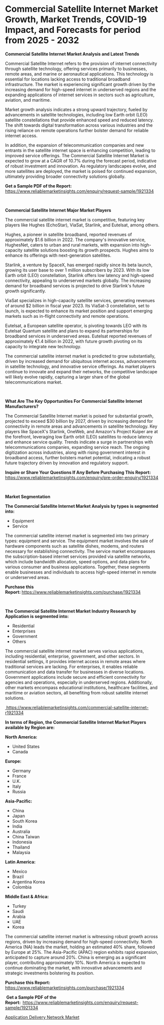 <p><h1>Commercial Satellite Internet Market Growth, Market Trends, COVID-19 Impact, and Forecasts for period from 2025 - 2032</h1></p><p><strong>Commercial Satellite Internet Market Analysis and Latest Trends</strong></p>
<p><p>Commercial Satellite Internet refers to the provision of internet connectivity through satellite technology, offering services primarily to businesses, remote areas, and marine or aeronautical applications. This technology is essential for locations lacking access to traditional broadband infrastructure. The market is experiencing significant growth driven by the increasing demand for high-speed internet in underserved regions and the expanding applications of internet services in sectors such as agriculture, aviation, and maritime.</p><p>Market growth analysis indicates a strong upward trajectory, fueled by advancements in satellite technologies, including low Earth orbit (LEO) satellite constellations that provide enhanced speed and reduced latency. The shift towards digital transformation across various industries and the rising reliance on remote operations further bolster demand for reliable internet access.</p><p>In addition, the expansion of telecommunication companies and new entrants in the satellite internet space is enhancing competition, leading to improved service offerings. The Commercial Satellite Internet Market is expected to grow at a CAGR of 10.7% during the forecast period, indicative of robust investment and innovation. As regulatory landscapes evolve, and more satellites are deployed, the market is poised for continued expansion, ultimately providing broader connectivity solutions globally.</p></p>
<p><strong>Get a Sample PDF of the Report:&nbsp;</strong> <a href="https://www.reliablemarketinsights.com/enquiry/request-sample/1921334?utm_campaign=3584&utm_medium=2&utm_source=Github&utm_content=ia&utm_term=08042025&utm_id=commercial-satellite-internet">https://www.reliablemarketinsights.com/enquiry/request-sample/1921334</a></p>
<p>&nbsp;</p>
<p><strong>Commercial Satellite Internet Major Market Players</strong></p>
<p><p>The commercial satellite internet market is competitive, featuring key players like Hughes (EchoStar), ViaSat, Starlink, and Eutelsat, among others. </p><p>Hughes, a pioneer in satellite broadband, reported revenues of approximately $1.6 billion in 2022. The company's innovative service, HughesNet, caters to urban and rural markets, with expansion into high-capacity satellite solutions boosting its growth prospects. Hughes aims to enhance its offerings with next-generation satellites.</p><p>Starlink, a venture by SpaceX, has emerged rapidly since its beta launch, growing its user base to over 1 million subscribers by 2023. With its low Earth orbit (LEO) constellation, Starlink offers low latency and high-speed connectivity, appealing to underserved markets globally. The increasing demand for broadband services is projected to drive Starlink's future growth significantly.</p><p>ViaSat specializes in high-capacity satellite services, generating revenues of around $2 billion in fiscal year 2023. Its ViaSat-3 constellation, set to launch, is expected to enhance its market position and support emerging markets such as in-flight connectivity and remote operations.</p><p>Eutelsat, a European satellite operator, is pivoting towards LEO with its Eutelsat Quantum satellite and plans to expand its partnerships for broadband services in underserved areas. Eutelsat reported revenues of approximately €1.4 billion in 2022, with future growth pivoting on its capacity to integrate new technology.</p><p>The commercial satellite internet market is predicted to grow substantially, driven by increased demand for ubiquitous internet access, advancements in satellite technology, and innovative service offerings. As market players continue to innovate and expand their networks, the competitive landscape will likely evolve rapidly, capturing a larger share of the global telecommunications market.</p></p>
<p>&nbsp;</p>
<p><strong>What Are The Key Opportunities For Commercial Satellite Internet Manufacturers?</strong></p>
<p><p>The Commercial Satellite Internet market is poised for substantial growth, projected to exceed $30 billion by 2027, driven by increasing demand for connectivity in remote areas and advancements in satellite technology. Key players like SpaceX's Starlink, OneWeb, and Amazon's Project Kuiper are at the forefront, leveraging low Earth orbit (LEO) satellites to reduce latency and enhance service quality. Trends indicate a surge in partnerships with telecommunications companies, expanding service reach. The ongoing digitization across industries, along with rising government interest in broadband access, further bolsters market potential, indicating a robust future trajectory driven by innovation and regulatory support.</p></p>
<p><strong>Inquire or Share Your Questions If Any Before Purchasing This Report:</strong> <a href="https://www.reliablemarketinsights.com/enquiry/pre-order-enquiry/1921334?utm_campaign=3584&utm_medium=2&utm_source=Github&utm_content=ia&utm_term=08042025&utm_id=commercial-satellite-internet">https://www.reliablemarketinsights.com/enquiry/pre-order-enquiry/1921334</a></p>
<p>&nbsp;</p>
<p><strong>Market Segmentation</strong></p>
<p><strong>The Commercial Satellite Internet Market Analysis by types is segmented into:</strong></p>
<p><ul><li>Equipment</li><li>Service</li></ul></p>
<p><p>The commercial satellite internet market is segmented into two primary types: equipment and service. The equipment market involves the sale of hardware components such as satellite dishes, modems, and routers necessary for establishing connectivity. The service market encompasses the subscription-based internet services provided via satellite networks, which include bandwidth allocation, speed options, and data plans for various consumer and business applications. Together, these segments enable businesses and individuals to access high-speed internet in remote or underserved areas.</p></p>
<p><strong>Purchase this Report:&nbsp;</strong><a href="https://www.reliablemarketinsights.com/purchase/1921334?utm_campaign=3584&utm_medium=2&utm_source=Github&utm_content=ia&utm_term=08042025&utm_id=commercial-satellite-internet">https://www.reliablemarketinsights.com/purchase/1921334</a></p>
<p>&nbsp;</p>
<p><strong>The Commercial Satellite Internet Market Industry Research by Application is segmented into:</strong></p>
<p><ul><li>Residential</li><li>Enterprises</li><li>Government</li><li>Others</li></ul></p>
<p><p>The commercial satellite internet market serves various applications, including residential, enterprise, government, and other sectors. In residential settings, it provides internet access in remote areas where traditional services are lacking. For enterprises, it enables reliable communication and data transfer for businesses in diverse locations. Government applications include secure and efficient connectivity for agencies and operations, especially in underserved regions. Additionally, other markets encompass educational institutions, healthcare facilities, and maritime or aviation sectors, all benefiting from robust satellite internet solutions.</p></p>
<p><a href="https://www.reliablemarketinsights.com/commercial-satellite-internet-r1921334?utm_campaign=3584&utm_medium=2&utm_source=Github&utm_content=ia&utm_term=08042025&utm_id=commercial-satellite-internet">&nbsp;https://www.reliablemarketinsights.com/commercial-satellite-internet-r1921334</a></p>
<p><strong>In terms of Region, the Commercial Satellite Internet Market Players available by Region are:</strong></p>
<p>
    <p> <strong> North America: </strong>
        <ul>
            <li>United States</li>
            <li>Canada</li>
        </ul>
        </p> 
    <p> <strong> Europe: </strong>
        <ul>
            <li>Germany</li>
            <li>France</li>
            <li>U.K.</li>
            <li>Italy</li>
            <li>Russia</li>
        </ul>
        </p> 
    <p> <strong> Asia-Pacific: </strong>
        <ul>
            <li>China</li>
            <li>Japan</li>
            <li>South Korea</li>
            <li>India</li>
            <li>Australia</li>
            <li>China Taiwan</li>
            <li>Indonesia</li>
            <li>Thailand</li>
            <li>Malaysia</li>
        </ul>
        </p> 
    <p> <strong> Latin America: </strong>
        <ul>
            <li>Mexico</li>
            <li>Brazil</li>
            <li>Argentina Korea</li>
            <li>Colombia</li>
        </ul>
        </p> 
    <p> <strong> Middle East & Africa: </strong>
        <ul>
            <li>Turkey</li>
            <li>Saudi</li>
            <li>Arabia</li>
            <li>UAE</li>
            <li>Korea</li>
        </ul>
    </p>
    </p>
<p><p>The commercial satellite internet market is witnessing robust growth across regions, driven by increasing demand for high-speed connectivity. North America (NA) leads the market, holding an estimated 40% share, followed by Europe at 25%. The Asia-Pacific (APAC) region exhibits rapid expansion, anticipated to capture around 20%. China is emerging as a significant player, contributing approximately 10%. North America is expected to continue dominating the market, with innovative advancements and strategic investments bolstering its position.</p></p>
<p><strong>Purchase this Report: </strong><a href="https://www.reliablemarketinsights.com/purchase/1921334?utm_campaign=3584&utm_medium=2&utm_source=Github&utm_content=ia&utm_term=08042025&utm_id=commercial-satellite-internet">https://www.reliablemarketinsights.com/purchase/1921334</a></p>
<p>&nbsp;<strong>Get a Sample PDF of the Report:&nbsp;&nbsp;</strong><a href="https://www.reliablemarketinsights.com/enquiry/request-sample/1921334?utm_campaign=3584&utm_medium=2&utm_source=Github&utm_content=ia&utm_term=08042025&utm_id=commercial-satellite-internet">https://www.reliablemarketinsights.com/enquiry/request-sample/1921334</a></p>
<p><strong></strong></p>
<p><p><a href="https://github.com/zakkistuey/Market-Research-Report-List-1/blob/main/application-delivery-network-market.md?utm_campaign=3584&utm_medium=2&utm_source=Github&utm_content=ia&utm_term=08042025&utm_id=commercial-satellite-internet">Application Delivery Network Market</a></p></p>